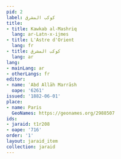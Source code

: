 ```yaml
---
pid: 2
label: كوكب المشرق
title:
- title: Kawkab al-Mashriq
  lang: ar-Latn-x-ijmes
- title: L'Astre d'Orient
  lang: fr
- title: كوكب المشرق
  lang: ar
lang:
- mainLang: ar
- otherLangs: fr
editor:
- name: ʿAbd Allāh Marrāsh
  oape: '6261'
issued: '1882-06-01'
place:
- name: Paris
  GeoNames: https://geonames.org/2988507
ids:
- jaraid: t1r208
- oape: '716'
order: '1'
layout: jaraid_item
collection: jaraid
---
```

